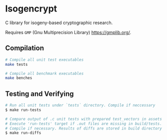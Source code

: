 # Isogencrypt

C library for isogeny-based cryptographic research. 

Requires `GMP` (Gnu Multiprecision Library) https://gmplib.org/.

## Compilation

```bash
# Compile all unit test executables
make tests

# Compile all benchmark executables
make benches
```

## Testing and Verifying

```bash
# Run all unit tests under `tests` directory. Compile if neccessary
$ make run-tests

# Compare output of .c unit tests with prepared test_vectors in assets dir. 
# Execute 'run-tests' target if .out files are missing in build/tests.
# Compile if necessary. Results of diffs are stored in build directory for inspection
$ make run-diffs
```
